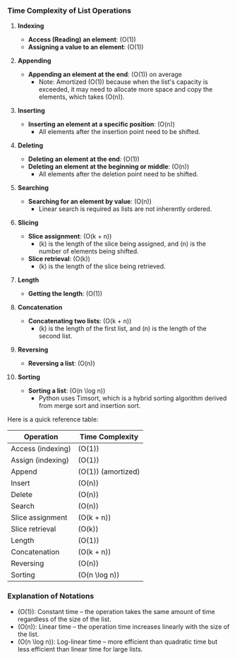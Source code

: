### Time Complexity of List Operations

1. **Indexing**

   - **Access (Reading) an element**: \(O(1)\)
   - **Assigning a value to an element**: \(O(1)\)

2. **Appending**

   - **Appending an element at the end**: \(O(1)\) on average
     - Note: Amortized \(O(1)\) because when the list's capacity is exceeded, it may need to allocate more space and copy the elements, which takes \(O(n)\).

3. **Inserting**

   - **Inserting an element at a specific position**: \(O(n)\)
     - All elements after the insertion point need to be shifted.

4. **Deleting**

   - **Deleting an element at the end**: \(O(1)\)
   - **Deleting an element at the beginning or middle**: \(O(n)\)
     - All elements after the deletion point need to be shifted.

5. **Searching**

   - **Searching for an element by value**: \(O(n)\)
     - Linear search is required as lists are not inherently ordered.

6. **Slicing**

   - **Slice assignment**: \(O(k + n)\)
     - \(k\) is the length of the slice being assigned, and \(n\) is the number of elements being shifted.
   - **Slice retrieval**: \(O(k)\)
     - \(k\) is the length of the slice being retrieved.

7. **Length**

   - **Getting the length**: \(O(1)\)

8. **Concatenation**

   - **Concatenating two lists**: \(O(k + n)\)
     - \(k\) is the length of the first list, and \(n\) is the length of the second list.

9. **Reversing**

   - **Reversing a list**: \(O(n)\)

10. **Sorting**
    - **Sorting a list**: \(O(n \log n)\)
      - Python uses Timsort, which is a hybrid sorting algorithm derived from merge sort and insertion sort.

Here is a quick reference table:

| Operation         | Time Complexity      |
| ----------------- | -------------------- |
| Access (indexing) | \(O(1)\)             |
| Assign (indexing) | \(O(1)\)             |
| Append            | \(O(1)\) (amortized) |
| Insert            | \(O(n)\)             |
| Delete            | \(O(n)\)             |
| Search            | \(O(n)\)             |
| Slice assignment  | \(O(k + n)\)         |
| Slice retrieval   | \(O(k)\)             |
| Length            | \(O(1)\)             |
| Concatenation     | \(O(k + n)\)         |
| Reversing         | \(O(n)\)             |
| Sorting           | \(O(n \log n)\)      |

### Explanation of Notations

- \(O(1)\): Constant time – the operation takes the same amount of time regardless of the size of the list.
- \(O(n)\): Linear time – the operation time increases linearly with the size of the list.
- \(O(n \log n)\): Log-linear time – more efficient than quadratic time but less efficient than linear time for large lists.

